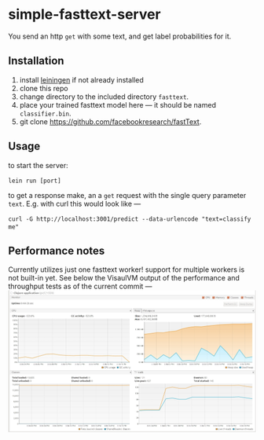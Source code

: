 # simple-fasttext-server

You send an http `get` with some text, and get label probabilities for it.

## Installation

1. install [leiningen](https://leiningen.org/) if not already installed
2. clone this repo
3. change directory to the included directory `fasttext`.
4. place your trained fasttext model here ― it should be named `classifier.bin`.
5. git clone https://github.com/facebookresearch/fastText.

## Usage

to start the server:

```
lein run [port]
```

to get a response make, an a `get` request with the single query parameter `text`. E.g. with curl this would look like ―
```
curl -G http://localhost:3001/predict --data-urlencode "text=classify me"
```

## Performance notes
Currently utilizes just one fasttext worker! support for multiple workers is not built-in yet. See below the VisaulVM output of the performance and throughput tests as of the current commit ―  ![here](performance-snapshot.jpg)
